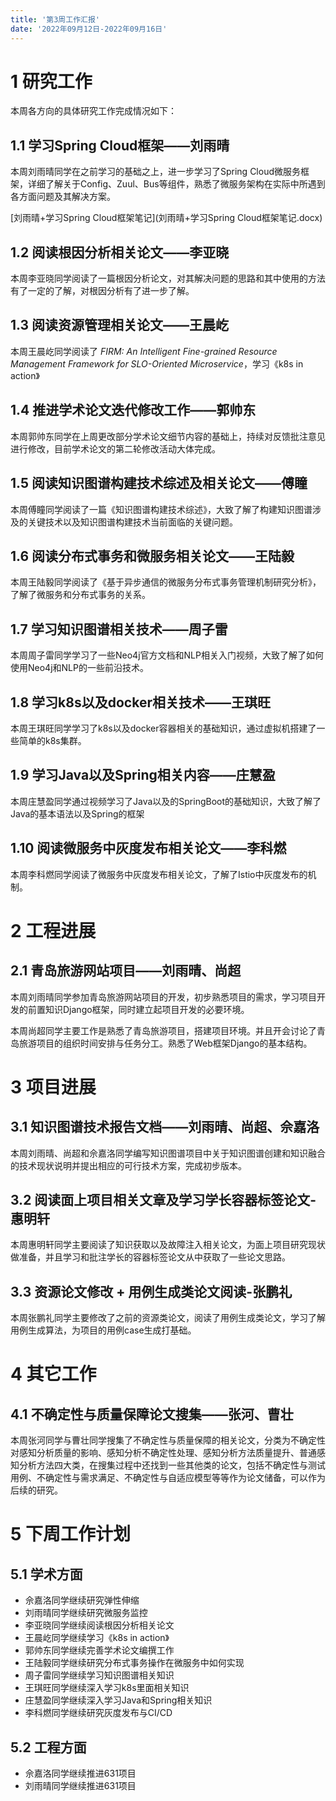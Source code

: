 ```yaml
---
title: '第3周工作汇报'
date: '2022年09月12日-2022年09月16日'
---
```


<!-- 只允许使用一级标题和二级标题 -->

# 1 研究工作

本周各方向的具体研究工作完成情况如下：

## 1.1 学习Spring Cloud框架——刘雨晴

本周刘雨晴同学在之前学习的基础之上，进一步学习了Spring Cloud微服务框架，详细了解关于Config、Zuul、Bus等组件，熟悉了微服务架构在实际中所遇到各方面问题及其解决方案。

<!-- 注意该超链接应该如何使用，不需要进行手动的编号，注意附件名不能有任何的空格 -->
[刘雨晴+学习Spring Cloud框架笔记](刘雨晴+学习Spring Cloud框架笔记.docx)

## 1.2 阅读根因分析相关论文——李亚晓

本周李亚晓同学阅读了一篇根因分析论文，对其解决问题的思路和其中使用的方法有了一定的了解，对根因分析有了进一步了解。

## 1.3 阅读资源管理相关论文——王晨屹

本周王晨屹同学阅读了 *FIRM: An Intelligent Fine-grained Resource Management Framework for SLO-Oriented Microservice*，学习《k8s in action》

## 1.4 推进学术论文迭代修改工作——郭帅东

本周郭帅东同学在上周更改部分学术论文细节内容的基础上，持续对反馈批注意见进行修改，目前学术论文的第二轮修改活动大体完成。

## 1.5 阅读知识图谱构建技术综述及相关论文——傅瞳

本周傅瞳同学阅读了一篇《知识图谱构建技术综述》，大致了解了构建知识图谱涉及的关键技术以及知识图谱构建技术当前面临的关键问题。

## 1.6 阅读分布式事务和微服务相关论文——王陆毅

本周王陆毅同学阅读了《基于异步通信的微服务分布式事务管理机制研究分析》，了解了微服务和分布式事务的关系。

## 1.7 学习知识图谱相关技术——周子雷

本周周子雷同学学习了一些Neo4j官方文档和NLP相关入门视频，大致了解了如何使用Neo4j和NLP的一些前沿技术。

## 1.8 学习k8s以及docker相关技术——王琪旺
本周王琪旺同学学习了k8s以及docker容器相关的基础知识，通过虚拟机搭建了一些简单的k8s集群。

## 1.9 学习Java以及Spring相关内容——庄慧盈
本周庄慧盈同学通过视频学习了Java以及的SpringBoot的基础知识，大致了解了Java的基本语法以及Spring的框架

## 1.10 阅读微服务中灰度发布相关论文——李科燃

本周李科燃同学阅读了微服务中灰度发布相关论文，了解了Istio中灰度发布的机制。

# 2 工程进展

## 2.1 青岛旅游网站项目——刘雨晴、尚超

本周刘雨晴同学参加青岛旅游网站项目的开发，初步熟悉项目的需求，学习项目开发的前置知识Django框架，同时建立起项目开发的必要环境。

本周尚超同学主要工作是熟悉了青岛旅游项目，搭建项目环境。并且开会讨论了青岛旅游项目的组织时间安排与任务分工。熟悉了Web框架Django的基本结构。

# 3 项目进展

## 3.1 知识图谱技术报告文档——刘雨晴、尚超、佘嘉洛

本周刘雨晴、尚超和佘嘉洛同学编写知识图谱项目中关于知识图谱创建和知识融合的技术现状说明并提出相应的可行技术方案，完成初步版本。

## 3.2 阅读面上项目相关文章及学习学长容器标签论文-惠明轩

本周惠明轩同学主要阅读了知识获取以及故障注入相关论文，为面上项目研究现状做准备，并且学习和批注学长的容器标签论文从中获取了一些论文思路。


## 3.3 资源论文修改 + 用例生成类论文阅读-张鹏礼

本周张鹏礼同学主要修改了之前的资源类论文，阅读了用例生成类论文，学习了解用例生成算法，为项目的用例case生成打基础。

# 4 其它工作

## 4.1 不确定性与质量保障论文搜集——张河、曹壮

本周张河同学与曹壮同学搜集了不确定性与质量保障的相关论文，分类为不确定性对感知分析质量的影响、感知分析不确定性处理、感知分析方法质量提升、普通感知分析方法四大类，在搜集过程中还找到一些其他类的论文，包括不确定性与测试用例、不确定性与需求满足、不确定性与自适应模型等等作为论文储备，可以作为后续的研究。

# 5 下周工作计划

## 5.1 学术方面

+ 佘嘉洛同学继续研究弹性伸缩
+ 刘雨晴同学继续研究微服务监控
+ 李亚晓同学继续阅读根因分析相关论文
+ 王晨屹同学继续学习《k8s in action》
+ 郭帅东同学继续完善学术论文编撰工作
+ 王陆毅同学继续研究分布式事务操作在微服务中如何实现
+ 周子雷同学继续学习知识图谱相关知识
+ 王琪旺同学继续深入学习k8s里面相关知识
+ 庄慧盈同学继续深入学习Java和Spring相关知识
+ 李科燃同学继续研究灰度发布与CI/CD

## 5.2 工程方面

+ 佘嘉洛同学继续推进631项目
+ 刘雨晴同学继续推进631项目
